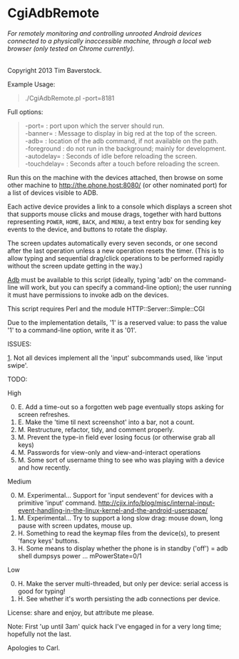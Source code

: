 CgiAdbRemote
============

###### For remotely monitoring and controlling *unrooted* Android devices connected to a physically inaccessible machine, through a local web browser (only tested on Chrome currently).

Copyright 2013 Tim Baverstock.

Example Usage:  
>./CgiAdbRemote.pl -port=8181

Full options:  
>  -port=       : port upon which the server should run.  
  -banner=     : Message to display in big red at the top of the screen.  
  -adb=        : location of the adb command, if not available on the path.  
  -foreground  : do not run in the background; mainly for development.  
  -autodelay=  : Seconds of idle before reloading the screen.  
  -touchdelay= : Seconds after a touch before reloading the screen.  

Run this on the machine with the devices attached, then browse on some other
machine to http://the.phone.host:8080/ (or other nominated port) for a list of
devices visible to ADB.

Each active device provides a link to a console which displays a screen shot
that supports mouse clicks and mouse drags, together with hard buttons
representing `POWER`, `HOME`, `BACK`, and `MENU`, a text entry box for sending
key events to the device, and buttons to rotate the display.

The screen updates automatically every seven seconds, or one second after the
last operation unless a new operation resets the timer. (This is to allow
typing and sequential drag/click operations to be performed rapidly without the
screen update getting in the way.)

[Adb](http://developer.android.com/tools/help/adb.html) must be available to
this script (ideally, typing 'adb' on the command-line will work, but you can
specify a command-line option); the user running it must have permissions to
invoke adb on the devices.

This script requires Perl and the module HTTP::Server::Simple::CGI

Due to the implementation details, '1' is a reserved value: to pass the value
'1' to a command-line option, write it as '01'.

ISSUES:

[1](https://github.com/sleekweasel/CgiAdbRemote/issues/1). Not all devices implement all the 'input' subcommands used, like 'input swipe'.

TODO:

High

0. E. Add a time-out so a forgotten web page eventually stops asking for screen refreshes.
0. E. Make the 'time til next screenshot' into a bar, not a count.
0. M. Restructure, refactor, tidy, and comment properly.
0. M. Prevent the type-in field ever losing focus (or otherwise grab all keys)
0. M. Passwords for view-only and view-and-interact operations
0. M. Some sort of username thing to see who was playing with a device and how recently.

Medium

0. M. Experimental... Support for 'input sendevent' for devices with a primitive 'input' command. http://cjix.info/blog/misc/internal-input-event-handling-in-the-linux-kernel-and-the-android-userspace/
0. M. Experimental... Try to support a long slow drag: mouse down, long pause with screen updates, mouse up.
0. H. Something to read the keymap files from the device(s), to present 'fancy keys' buttons.
0. H. Some means to display whether the phone is in standby ('off') = adb shell dumpsys power ... mPowerState=0/1

Low

0. H. Make the server multi-threaded, but only per device: serial access is good for typing!
0. H. See whether it's worth persisting the adb connections per device.

License: share and enjoy, but attribute me please.

Note: First 'up until 3am' quick hack I've engaged in for a very long time;
hopefully not the last.

Apologies to Carl.

